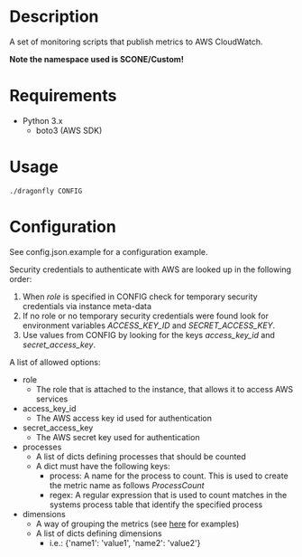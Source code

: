 # Description

A set of monitoring scripts that publish metrics to AWS CloudWatch.

**Note the namespace used is SCONE/Custom!**

# Requirements

* Python 3.x
  * boto3 (AWS SDK)

# Usage

```
./dragonfly CONFIG
```

# Configuration

See config.json.example for a configuration example.

Security credentials to authenticate with AWS are looked up in the
following order:

1. When *role* is specified in CONFIG check for temporary security credentials
via instance meta-data
2. If no role or no temporary security credentials were found look for
environment variables *ACCESS\_KEY\_ID* and *SECRET\_ACCESS\_KEY*.
3. Use values from CONFIG by looking for the keys *access\_key\_id* and
*secret\_access\_key*.

A list of allowed options:

* role
  * The role that is attached to the instance, that allows it to access AWS
    services
* access\_key\_id
  * The AWS access key id used for authentication
* secret\_access\_key
  * The AWS secret key used for authentication
* processes
  * A list of dicts defining processes that should be counted
  * A dict must have the following keys:
      * process: A name for the process to count. This is used to create the
        metric name as follows *ProcessCount<process>*
      * regex: A regular expression that is used to count matches in the systems
        process table that identify the specified process
* dimensions
  * A way of grouping the metrics (see [here](http://docs.aws.amazon.com/AmazonCloudWatch/latest/monitoring/ec2-metricscollected.html#ec2-metric-dimensions) for examples)
  * A list of dicts defining dimensions
    * i.e.: {'name1': 'value1', 'name2': 'value2'}

